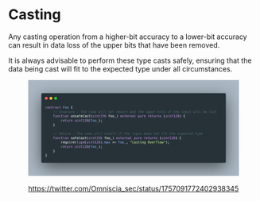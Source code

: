 # Casting

Any casting operation from a higher-bit accuracy to a lower-bit accuracy can result in data loss of the upper bits that have been removed.

It is always advisable to perform these type casts safely, ensuring that the data being cast will fit to the expected type under all circumstances.

<figure><img src="../../.gitbook/assets/image (1) (1) (1) (1).png" alt=""><figcaption><p><a href="https://twitter.com/Omniscia_sec/status/1757091772402938345">https://twitter.com/Omniscia_sec/status/1757091772402938345</a></p></figcaption></figure>
